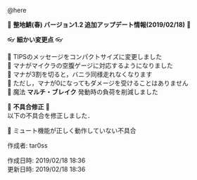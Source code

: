 @here 

:cherry_blossom:  **__整地鯖(春) バージョン1.2 追加アップデート情報(2019/02/18)__** :cherry_blossom:  



:eyeglasses: **__細かい変更点__** :eyeglasses:    

:diamond_shape_with_a_dot_inside: TIPSのメッセージをコンパクトサイズに変更しました  
:diamond_shape_with_a_dot_inside: マナがマイクラの空腹ゲージに対応するようになりました  
:diamond_shape_with_a_dot_inside: マナが3割を切ると，バニラ同様走れなくなります  
:diamond_shape_with_a_dot_inside: ただし，マナが0になってもダメージを受けることはありません  
:diamond_shape_with_a_dot_inside: 魔法 **マルチ・ブレイク** 発動時の負荷を削減しました  


:bow: **__不具合修正__** :bow:   
以下の不具合を修正しました．  

:diamond_shape_with_a_dot_inside: ミュート機能が正しく動作していない不具合   


作成者: tar0ss  

作成日時: 2019/02/18 18:36  
更新日時: 2019/02/18 18:36  
